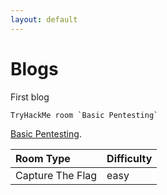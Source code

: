 ```yaml
---
layout: default
---
```


# Blogs

First blog

```
TryHackMe room `Basic Pentesting`
```
[Basic Pentesting](rooms/basicpentesting.md).

| Room Type         | Difficulty |
|:------------------|:-----------|
| Capture The Flag  | easy       |
